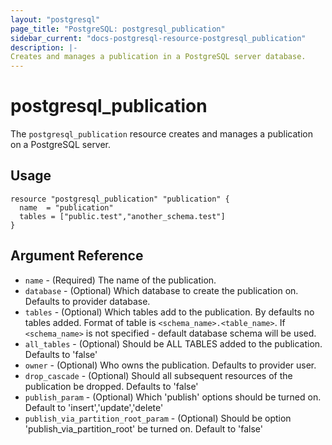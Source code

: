 ```yaml
---
layout: "postgresql"
page_title: "PostgreSQL: postgresql_publication"
sidebar_current: "docs-postgresql-resource-postgresql_publication"
description: |-
Creates and manages a publication in a PostgreSQL server database.
---
```


# postgresql_publication

The `postgresql_publication` resource creates and manages a publication on a PostgreSQL
server.

## Usage

```hcl
resource "postgresql_publication" "publication" {
  name  = "publication"
  tables = ["public.test","another_schema.test"]
}
```

## Argument Reference

- `name` - (Required) The name of the publication.
- `database` - (Optional) Which database to create the publication on. Defaults to provider database.
- `tables` - (Optional) Which tables add to the publication. By defaults no tables added. Format of table is `<schema_name>.<table_name>`. If `<schema_name>` is not specified - default database schema will be used.
- `all_tables` - (Optional) Should be ALL TABLES added to the publication. Defaults to 'false'
- `owner` - (Optional) Who owns the publication. Defaults to provider user.
- `drop_cascade` - (Optional) Should all subsequent resources of the publication be dropped. Defaults to 'false'
- `publish_param` - (Optional) Which 'publish' options should be turned on. Default to 'insert','update','delete'
- `publish_via_partition_root_param` - (Optional) Should be option 'publish_via_partition_root' be turned on. Default to 'false'
